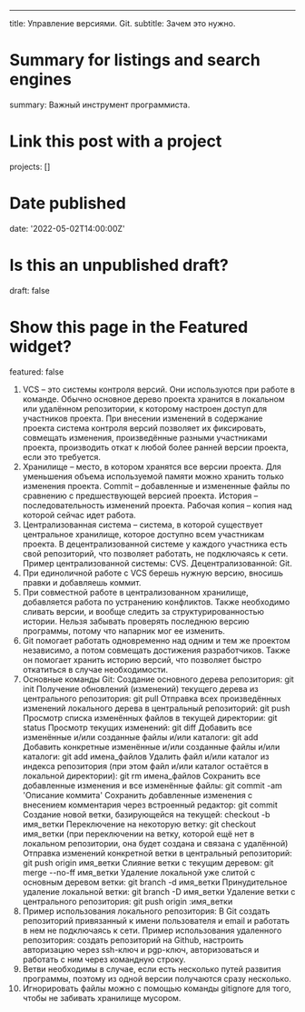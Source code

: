 ---
title: Управление версиями. Git.
subtitle: Зачем это нужно.

# Summary for listings and search engines
summary: Важный инструмент программиста.

# Link this post with a project
projects: []

# Date published
date: '2022-05-02T14:00:00Z'

# Is this an unpublished draft?
draft: false

# Show this page in the Featured widget?
featured: false

1. VCS – это системы контроля версий. Они используются при работе в
команде. Обычно основное дерево проекта хранится в локальном или
удалённом репозитории, к которому настроен доступ для участников
проекта. При внесении изменений в содержание проекта система
контроля версий позволяет их фиксировать, совмещать изменения,
произведённые разными участниками проекта, производить откат к
любой более ранней версии проекта, если это требуется.
2. Хранилище – место, в котором хранятся все версии проекта. Для
уменьшения объема используемой памяти можно хранить только
изменения проекта.
Commit – добавленные и измененные файлы по сравнению с
предшествующей версией проекта.
История – последовательность изменений проекта.
Рабочая копия – копия над которой сейчас идет работа.
3. Централизованная система – система, в которой существует центральное
хранилище, которое доступно всем участникам проекта. В
децентрализованной системе у каждого участника есть свой
репозиторий, что позволяет работать, не подключаясь к сети. Пример
централизованной системы: CVS. Децентрализованной: Git.
4. При единоличной работе с VCS берешь нужную версию, вносишь правки
и добавляешь коммит.
5. При совместной работе в централизованном хранилище, добавляется
работа по устранению конфликтов. Также необходимо сливать версии, и
вообще следить за структурированностью истории. Нельзя забывать
проверять последнюю версию программы, потому что напарник мог ее
изменить.
6. Git помогает работать одновременно над одним и тем же проектом
независимо, а потом совмещать достижения разработчиков. Также он
помогает хранить историю версий, что позволяет быстро откатиться в
случае необходимости.
7. Основные команды Git:
Создание основного дерева репозитория: git init
Получение обновлений (изменений) текущего дерева из центрального
репозитория: git pull
Отправка всех произведённых изменений локального дерева в
центральный репозиторий: git push
Просмотр списка изменённых файлов в текущей директории: git status
Просмотр текущих изменений: git diff
Добавить все изменённые и/или созданные файлы и/или каталоги: git add
Добавить конкретные изменённые и/или созданные файлы и/или
каталоги: git add имена_файлов
Удалить файл и/или каталог из индекса репозитория (при этом файл
и/или каталог остаётся в локальной директории): git rm имена_файлов
Сохранить все добавленные изменения и все изменённые файлы:
git commit -am 'Описание коммита'
Сохранить добавленные изменения с внесением комментария через
встроенный редактор: git commit
Создание новой ветки, базирующейся на текущей:
checkout -b имя_ветки
Переключение на некоторую ветку: git checkout имя_ветки
(при переключении на ветку, которой ещё нет в локальном репозитории,
она будет создана и связана с удалённой)
Отправка изменений конкретной ветки в центральный репозиторий:
git push origin имя_ветки
Слияние ветки с текущим деревом: git merge --no-ff имя_ветки
Удаление локальной уже слитой с основным деревом ветки:
git branch -d имя_ветки
Принудительное удаление локальной ветки: git branch -D имя_ветки
Удаление ветки с центрального репозитория: git push origin :имя_ветки
8. Пример использования локального репозитория: В Git создать
репозиторий привязанный к имени пользователя и email и работать в нем
не подключаясь к сети.
Пример использования удаленного репозитория: создать репозиторий на
Github, настроить авторизацию через ssh-ключ и pgp-ключ,
авторизоваться и работать с ним через командную строку.
9. Ветви необходимы в случае, если есть несколько путей развития
программы, поэтому из одной версии получаются сразу несколько.
10. Игнорировать файлы можно с помощью команды gitignore для того,
чтобы не забивать хранилище мусором.
